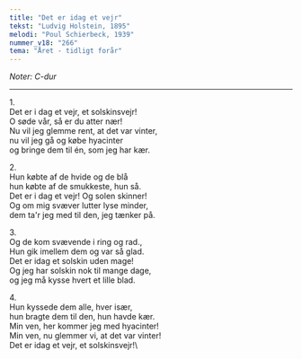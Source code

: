 ```yaml
---
title: "Det er idag et vejr"
tekst: "Ludvig Holstein, 1895"
melodi: "Poul Schierbeck, 1939"
nummer_v18: "266"
tema: "Året - tidligt forår"
---
```

*Noter: C-dur*

***

1\.\
Det er i dag et vejr, et solskinsvejr!\
O søde vår, så er du atter nær!\
Nu vil jeg glemme rent, at det var vinter,\
nu vil jeg gå og købe hyacinter\
og bringe dem til én, som jeg har kær.

2\.\
Hun købte af de hvide og de blå\
hun købte af de smukkeste, hun så.\
Det er i dag et vejr! Og solen skinner!\
Og om mig svæver lutter lyse minder,\
dem ta'r jeg med til den, jeg tænker på.

3\.\
Og de kom svævende i ring og rad.,\
Hun gik imellem dem og var så glad.\
Det er idag et solskin uden mage!\
Og jeg har solskin nok til mange dage,\
og jeg må kysse hvert et lille blad.

4\.\
Hun kyssede dem alle, hver især,\
hun bragte dem til den, hun havde kær.\
Min ven, her kommer jeg med hyacinter!\
Min ven, nu glemmer vi, at det var vinter!\
Det er idag et vejr, et solskinsvejr!\
